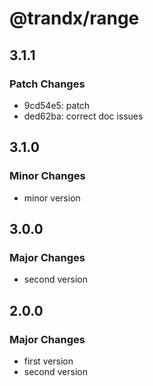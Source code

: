 # @trandx/range

## 3.1.1

### Patch Changes

- 9cd54e5: patch
- ded62ba: correct doc issues

## 3.1.0

### Minor Changes

- minor version

## 3.0.0

### Major Changes

- second version

## 2.0.0

### Major Changes

- first version
- second version
